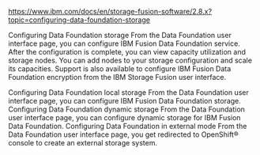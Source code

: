 https://www.ibm.com/docs/en/storage-fusion-software/2.8.x?topic=configuring-data-foundation-storage



Configuring Data Foundation  storage
From the Data Foundation user interface page, you can configure IBM Fusion Data Foundation service. 
After the configuration is complete, you can view capacity utilization and storage nodes. You can
add nodes to your storage configuration and scale its capacities. 
Support is also available to configure IBM Fusion Data Foundation encryption from the IBM Storage Fusion user interface.



Configuring Data Foundation local storage
From the Data Foundation user interface page, you can configure IBM Fusion Data Foundation storage. 
Configuring Data Foundation dynamic storage
From the Data Foundation user interface page, you can configure dynamic storage for IBM Fusion Data Foundation. 
Configuring Data Foundation in external mode
From the Data Foundation user interface page, you get redirected to OpenShift® console to create an external storage system.






